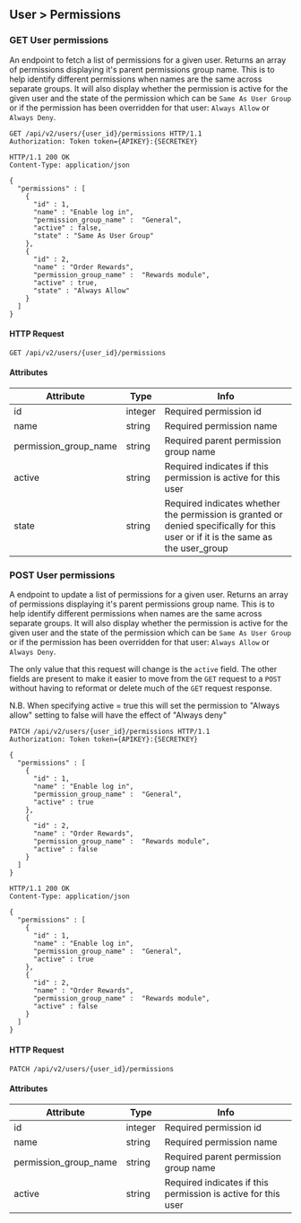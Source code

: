 ## User > Permissions

### GET User permissions

An endpoint to fetch a list of permissions for a given user. Returns an array of permissions displaying it's parent
permissions group name. This is to help identify different permissions when names are the same across separate groups.
It will also display whether the permission is active for the given user and the state of the permission which can
be `Same As User Group` or if the permission has been overridden for that user: `Always Allow` or `Always Deny`.

``` http
GET /api/v2/users/{user_id}/permissions HTTP/1.1
Authorization: Token token={APIKEY}:{SECRETKEY}
```

``` http
HTTP/1.1 200 OK
Content-Type: application/json

{
  "permissions" : [
    {
      "id" : 1,
      "name" : "Enable log in",
      "permission_group_name" :  "General",
      "active" : false,
      "state" : "Same As User Group"
    },
    {
      "id" : 2,
      "name" : "Order Rewards",
      "permission_group_name" :  "Rewards module",
      "active" : true,
      "state" : "Always Allow"
    }
  ]
}
```

#### HTTP Request

`GET /api/v2/users/{user_id}/permissions`

#### Attributes

Attribute | Type | Info
--------- | ---- | ----
id | integer | Required permission id
name | string | Required permission name
permission\_group\_name | string | Required parent permission group name
active | string | Required indicates if this permission is active for this user
state | string | Required indicates whether the permission is granted or denied specifically for this user or if it is the same as the user_group


### POST User permissions

A endpoint to update a list of permissions for a given user. Returns an array of permissions displaying it's parent
permissions group name. This is to help identify different permissions when names are the same across separate groups.
It will also display whether the permission is active for the given user and the state of the permission which can
be `Same As User Group` or if the permission has been overridden for that user: `Always Allow` or `Always Deny`.

The only value that this request will change is the `active` field. The other fields are present
to make it easier to move from the `GET` request to a `POST` without having to reformat
or delete much of the `GET` request response.

N.B. When specifying active = true this will set the permission to "Always allow"
setting to false will have the effect of "Always deny"

``` http
PATCH /api/v2/users/{user_id}/permissions HTTP/1.1
Authorization: Token token={APIKEY}:{SECRETKEY}

{
  "permissions" : [
    {
      "id" : 1,
      "name" : "Enable log in",
      "permission_group_name" :  "General",
      "active" : true
    },
    {
      "id" : 2,
      "name" : "Order Rewards",
      "permission_group_name" :  "Rewards module",
      "active" : false
    }
  ]
}
```

``` http
HTTP/1.1 200 OK
Content-Type: application/json

{
  "permissions" : [
    {
      "id" : 1,
      "name" : "Enable log in",
      "permission_group_name" :  "General",
      "active" : true
    },
    {
      "id" : 2,
      "name" : "Order Rewards",
      "permission_group_name" :  "Rewards module",
      "active" : false
    }
  ]
}
```

#### HTTP Request

`PATCH /api/v2/users/{user_id}/permissions`

#### Attributes

Attribute | Type | Info
--------- | ---- | ----
id | integer | Required permission id
name | string | Required permission name
permission\_group\_name | string | Required parent permission group name
active | string | Required indicates if this permission is active for this user
